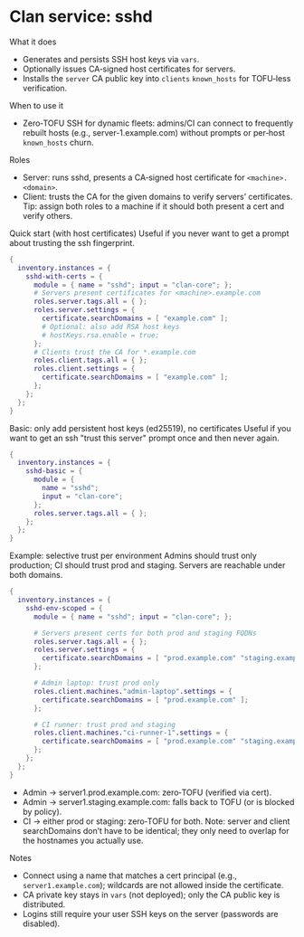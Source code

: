 # Clan service: sshd
What it does
- Generates and persists SSH host keys via `vars`.
- Optionally issues CA‑signed host certificates for servers.
- Installs the `server` CA public key into `clients` `known_hosts` for TOFU‑less verification.


When to use it
- Zero‑TOFU SSH for dynamic fleets: admins/CI can connect to frequently rebuilt hosts (e.g., server-1.example.com) without prompts or per‑host `known_hosts` churn.

Roles
- Server: runs sshd, presents a CA‑signed host certificate for `<machine>.<domain>`.
- Client: trusts the CA for the given domains to verify servers’ certificates.
  Tip: assign both roles to a machine if it should both present a cert and verify others.

Quick start (with host certificates)
Useful if you never want to get a prompt about trusting the ssh fingerprint.
```nix
{
  inventory.instances = {
    sshd-with-certs = {
      module = { name = "sshd"; input = "clan-core"; };
      # Servers present certificates for <machine>.example.com
      roles.server.tags.all = { };
      roles.server.settings = {
        certificate.searchDomains = [ "example.com" ];
        # Optional: also add RSA host keys
        # hostKeys.rsa.enable = true;
      };
      # Clients trust the CA for *.example.com
      roles.client.tags.all = { };
      roles.client.settings = {
        certificate.searchDomains = [ "example.com" ];
      };
    };
  };
}
```

Basic: only add persistent host keys (ed25519), no certificates
Useful if you want to get an ssh "trust this server" prompt once and then never again. 
```nix
{
  inventory.instances = {
    sshd-basic = {
      module = {
        name = "sshd";
        input = "clan-core";
      };
      roles.server.tags.all = { };
    };
  };
}
```

Example: selective trust per environment
Admins should trust only production; CI should trust prod and staging. Servers are reachable under both domains.
```nix
{
  inventory.instances = {
    sshd-env-scoped = {
      module = { name = "sshd"; input = "clan-core"; };

      # Servers present certs for both prod and staging FQDNs
      roles.server.tags.all = { };
      roles.server.settings = {
        certificate.searchDomains = [ "prod.example.com" "staging.example.com" ];
      };

      # Admin laptop: trust prod only
      roles.client.machines."admin-laptop".settings = {
        certificate.searchDomains = [ "prod.example.com" ];
      };

      # CI runner: trust prod and staging
      roles.client.machines."ci-runner-1".settings = {
        certificate.searchDomains = [ "prod.example.com" "staging.example.com" ];
      };
    };
  };
}
```
- Admin -> server1.prod.example.com: zero‑TOFU (verified via cert).
- Admin -> server1.staging.example.com: falls back to TOFU (or is blocked by policy).
- CI -> either prod or staging: zero‑TOFU for both.
Note: server and client searchDomains don’t have to be identical; they only need to overlap for the hostnames you actually use.

Notes
- Connect using a name that matches a cert principal (e.g., `server1.example.com`); wildcards are not allowed inside the certificate.
- CA private key stays in `vars` (not deployed); only the CA public key is distributed.
- Logins still require your user SSH keys on the server (passwords are disabled).